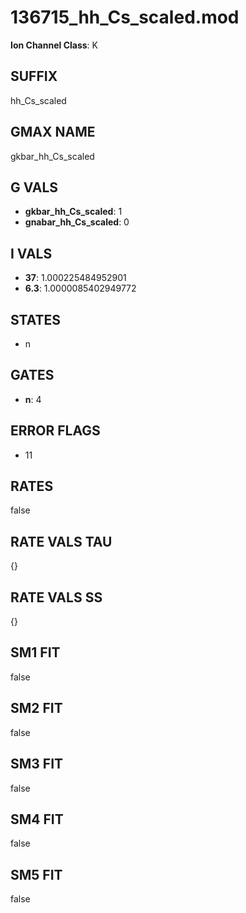 # 136715_hh_Cs_scaled.mod

**Ion Channel Class**: K

## SUFFIX

hh_Cs_scaled

## GMAX NAME

gkbar_hh_Cs_scaled

## G VALS

- **gkbar_hh_Cs_scaled**: 1
- **gnabar_hh_Cs_scaled**: 0

## I VALS

- **37**: 1.000225484952901
- **6.3**: 1.0000085402949772

## STATES

- n

## GATES

- **n**: 4

## ERROR FLAGS

- 11

## RATES

false

## RATE VALS TAU

{}

## RATE VALS SS

{}

## SM1 FIT

false

## SM2 FIT

false

## SM3 FIT

false

## SM4 FIT

false

## SM5 FIT

false
